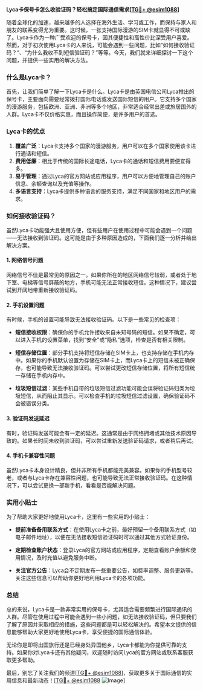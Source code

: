 **Lyca卡保号卡怎么收验证码？轻松搞定国际通信需求[[TG💪+ @esim1088](https://t.me/s/esim1088)]**

随着全球化的加速，越来越多的人选择在海外生活、学习或工作，而保持与家人和朋友的联系变得尤为重要。这时候，一张支持国际漫游的SIM卡就显得不可或缺了。Lyca卡作为一种广受欢迎的保号卡，因其便捷性和高性价比深受用户喜爱。然而，对于初次使用Lyca卡的人来说，可能会遇到一些问题，比如“如何接收验证码？”、“为什么我收不到短信验证码？”等等。今天，我们就来详细探讨一下这个问题，并提供一些实用的解决方法。

### 什么是Lyca卡？

首先，让我们简单了解一下Lyca卡是什么。Lyca卡是由英国电信公司Lyca推出的保号卡，主要面向需要经常拨打国际电话或发送国际短信的用户。它支持多个国家的漫游服务，包括欧洲、亚洲、非洲等多个地区，非常适合经常出差或旅居国外的人群。Lyca卡不仅价格实惠，而且操作简便，是许多用户的首选。

### Lyca卡的优点

1. **覆盖广泛**：Lyca卡支持多个国家的漫游服务，用户可以在多个国家使用该卡进行通话和短信。
2. **费用低廉**：相比于传统的国际长途电话，Lyca卡的通话和短信费用要便宜得多。
3. **易于管理**：通过Lyca的官方网站或应用程序，用户可以方便地管理自己的账户信息、余额查询以及充值等操作。
4. **多语言支持**：Lyca卡提供多种语言的服务支持，满足不同国家和地区用户的需求。

### 如何接收验证码？

虽然Lyca卡功能强大且使用方便，但有些用户在使用过程中可能会遇到一个问题——无法接收到验证码。这可能是由于多种原因造成的，下面我们逐一分析并给出解决方案。

#### 1. 网络信号问题

网络信号不佳是最常见的原因之一。如果你所在的地区网络信号较弱，或者处于地下室、电梯等信号屏蔽的地方，手机可能无法正常接收短信。这种情况下，建议尝试到开阔地带重新接收验证码。

#### 2. 手机设置问题

有时候，手机的设置可能导致无法接收验证码。以下是一些常见的检查项：

- **短信接收权限**：确保你的手机允许接收来自未知号码的短信。如果不确定，可以进入手机的设置菜单，找到“安全”或“隐私”选项，检查是否有相关限制。
  
- **短信存储位置**：部分手机支持将短信存储在SIM卡上，也支持存储在手机内存中。如果你的手机默认设置为存储在SIM卡上，而Lyca卡上的短信未被正确保存，也可能导致无法接收验证码。可以尝试更改短信存储位置，将所有短信统一存储在手机内存中。

- **垃圾短信过滤**：某些手机自带的垃圾短信过滤功能可能会误将验证码归类为垃圾短信，从而阻止其显示。可以检查手机的垃圾短信过滤设置，确保验证码不会被错误分类。

#### 3. 验证码发送延迟

有时，验证码发送可能会有一定的延迟。这通常是由于网络拥堵或其他技术原因导致的。如果长时间未收到验证码，可以尝试重新发送验证码请求，或者稍后再试。

#### 4. 手机卡兼容性问题

虽然Lyca卡本身设计精良，但并非所有手机都能完美兼容。如果你的手机型号较老，或者与Lyca卡存在兼容性问题，也可能导致无法正常接收验证码。在这种情况下，可以尝试更换一部新手机，看看是否能解决问题。

### 实用小贴士

为了帮助大家更好地使用Lyca卡，这里有一些实用的小贴士：

- **提前准备备用联系方式**：在使用Lyca卡之前，最好预留一个备用联系方式（如电子邮件地址），以便在无法接收短信验证码时可以通过其他方式验证身份。
  
- **定期检查账户状态**：登录Lyca的官方网站或应用程序，定期查看账户余额和使用情况，及时充值以避免服务中断。

- **关注官方公告**：Lyca会不定期发布一些重要公告，如费率调整、服务更新等。关注这些信息可以帮助你更好地利用Lyca卡的各项功能。

### 总结

总的来说，Lyca卡是一款非常实用的保号卡，尤其适合需要频繁进行国际通讯的人群。尽管在使用过程中可能会遇到一些小问题，如无法接收验证码，但只要我们了解了原因并采取相应的措施，这些问题都是可以轻松解决的。希望本文提供的信息能够帮助大家更好地使用Lyca卡，享受便捷的国际通信体验。

无论你是即将出国旅行还是已经身处异国他乡，Lyca卡都能为你提供可靠的支持。如果你对Lyca卡还有其他疑问，欢迎随时访问Lyca的官方网站或联系客服获取更多帮助。

最后，别忘了关注我们的频道[[TG💪+ @esim1088](https://t.me/s/esim1088)]，获取更多关于国际通信的实用信息和最新动态！[[TG💪+ @esim1088](https://t.me/s/esim1088) ![Image](https://i.postimg.cc/4NQfJmqS/Snipaste-2025-05-13-00-14-12.png)]